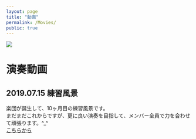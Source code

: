```yaml
---
layout: page
title: "動画"
permalink: /Movies/
public: true
---
```


<img src="{{ site.baseurl }}/assets/kenhamo.jpg" class="profile">

# 演奏動画

## 2019.07.15 練習風景
楽団が誕生して、10ヶ月目の練習風景です。  
まだまだこれからですが、更に良い演奏を目指して、メンバー全員で力を合わせて頑張ります。^_^  
[こちらから](https://youtu.be/PgfrUYzv1oE)  

